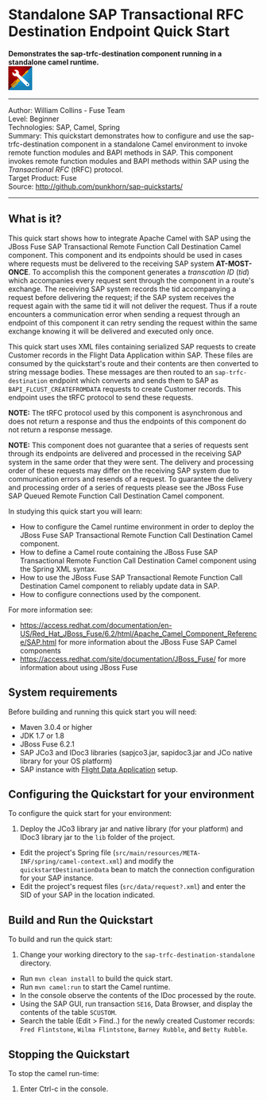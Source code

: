 Standalone SAP Transactional RFC Destination Endpoint Quick Start
=======================================================================================================================
**Demonstrates the sap-trfc-destination component running in a standalone camel runtime.**   
![SAP Tool Suite](../../sap_tool_suite.png "SAP Tool Suite")

* * *
Author: William Collins - Fuse Team  
Level: Beginner  
Technologies: SAP, Camel, Spring  
Summary: This quickstart demonstrates how to configure and use the sap-trfc-destination component in a standalone Camel environment to invoke remote function modules and BAPI methods in SAP. This component invokes remote function modules and BAPI methods within SAP using the *Transactional RFC* (tRFC) protocol.   
Target Product: Fuse  
Source: <http://github.com/punkhorn/sap-quickstarts/>  

* * *

What is it?  
-----------  

This quick start shows how to integrate Apache Camel with SAP using the JBoss Fuse SAP Transactional Remote Function Call Destination Camel component. This component and its endpoints should be used in cases where requests must be delivered to the receiving SAP system **AT-MOST-ONCE**. To accomplish this the component generates a *transcation ID* (*tid*) which accompanies every request sent through the component in a route's exchange. The receiving SAP system records the tid accompanying a request before delivering the request; if the SAP system receives the request again with the same tid it will not deliver the request. Thus if a route encounters a communication error when sending a request through an endpoint of this component it can retry sending the request within the same exchange knowing it will be delivered and executed only once.   

This quick start uses XML files containing serialized SAP requests to create Customer records in the Flight Data Application within SAP. These files are consumed by the quickstart's route and their contents are then converted to string message bodies. These messages are then routed to an `sap-trfc-destination` endpoint which converts and sends them to SAP as `BAPI_FLCUST_CREATEFROMDATA` requests to create Customer records. This endpoint uses the tRFC protocol to send these requests.  

**NOTE:** The tRFC protocol used by this component is asynchronous and does not return a response and thus the endpoints of this component do not return a response message.  

**NOTE:** This component does not guarantee that a series of requests sent through its endpoints are delivered and processed in the receiving SAP system in the same order that they were sent. The delivery and processing order of these requests may differ on the receiving SAP system due to communication errors and resends of a request. To guarantee the delivery and processing order of a series of requests please see the JBoss Fuse SAP Queued Remote Function Call Destination Camel component.     

In studying this quick start you will learn:

* How to configure the Camel runtime environment in order to deploy the JBoss Fuse SAP Transactional Remote Function Call Destination Camel component. 
* How to define a Camel route containing the JBoss Fuse SAP Transactional Remote Function Call Destination Camel component using the Spring XML syntax.
* How to use the JBoss Fuse SAP Transactional Remote Function Call Destination Camel component to reliably update data in SAP. 
* How to configure connections used by the component.

For more information see:

* <https://access.redhat.com/documentation/en-US/Red_Hat_JBoss_Fuse/6.2/html/Apache_Camel_Component_Reference/SAP.html> for more information about the JBoss Fuse SAP Camel components 
* <https://access.redhat.com/site/documentation/JBoss_Fuse/> for more information about using JBoss Fuse

System requirements
-------------------

Before building and running this quick start you will need:

* Maven 3.0.4 or higher
* JDK 1.7 or 1.8
* JBoss Fuse 6.2.1
* SAP JCo3 and IDoc3 libraries (sapjco3.jar, sapidoc3.jar and JCo native library for your OS platform)
* SAP instance with [Flight Data Application](http://help.sap.com/saphelp_erp60_sp/helpdata/en/db/7c623cf568896be10000000a11405a/content.htm) setup.

Configuring the Quickstart for your environment
-----------------------------------------------

To configure the quick start for your environment: 

1. Deploy the JCo3 library jar and native library (for your platform) and IDoc3 library jar to the `lib` folder of the project.
* Edit the project's Spring file (`src/main/resources/META-INF/spring/camel-context.xml`) and modify the `quickstartDestinationData` bean to match the connection configuration for your SAP instance. 
* Edit the project's request files (`src/data/request?.xml`) and enter the SID of your SAP in the location indicated.

Build and Run the Quickstart
----------------------------

To build and run the quick start:

1. Change your working directory to the `sap-trfc-destination-standalone` directory.
* Run `mvn clean install` to build the quick start.
* Run `mvn camel:run` to start the Camel runtime.
* In the console observe the contents of the IDoc processed by the route.
* Using the SAP GUI, run transaction `SE16`, Data Browser, and display the contents of the table `SCUSTOM`.
* Search the table (Edit > Find..) for the newly created Customer records: `Fred Flintstone`, `Wilma Flintstone`, `Barney Rubble`, and `Betty Rubble`. 

Stopping the Quickstart
-----------------------

To stop the camel run-time:

1. Enter Ctrl-c in the console.

